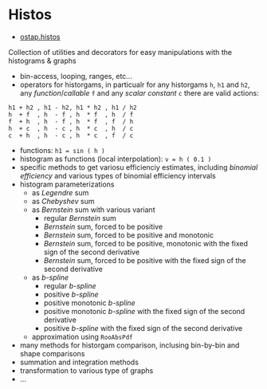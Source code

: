 # Histos

* [ostap.histos](README.md)

Collection of utilities and decorators for easy manipulations with the histograms & graphs
- bin-access, looping, ranges, etc...
- operators for historgams, in particualr for any historgams `h`, `h1` and `h2`, 
any *function*/*callable* `f`  and any *scalar constant* `c` there are valid actions:
```
h1 + h2 , h1 - h2, h1 * h2 , h1 / h2 
h  + f  , h  - f , h  * f  , h  / f 
f  + h  , h  - f , h  * f  , f  / h
h  + c  , h  - c , h  * c  , h  / c 
c  + h  , h  - c , h  * c  , f  / c
```
- functions: ` h1 = sin ( h ) `
- histogram as functions (local interpolation): ` v = h ( 0.1 ) `
- specific methods to get variosu efficienciy estimates, including *binomial efficiency* and various types of binomial efficiency intervals
- histogram parameterizations 
     - as *Legendre* sum
     - as *Chebyshev* sum
     - as *Bernstein* sum with various variant
         - regular *Bernstein* sum 
         - *Bernstein* sum, forced to be positive  
         - *Bernstein* sum, forced to be positive and monotonic 
         - *Bernstein* sum, forced to be positive, monotonic with the fixed sign of the second derivative 
         - *Bernstein* sum, forced to be positive   with the fixed sign of the second derivative 
     - as *b-spline*
         - regular *b-spline* 
         - positive *b-spline* 
         - positive monotonic *b-spline* 
         - positive monotonic *b-spline* with the fixed sign of the second derivative  
         - positive *b-spline* with the fixed sign of the second derivative  
     - approximation using `RooAbsPdf`    
- many methods for historgam comparison,  inclusing bin-by-bin and shape comparisons 
- summation and integration methods 
- transformation to various type of graphs 
- ... 
       